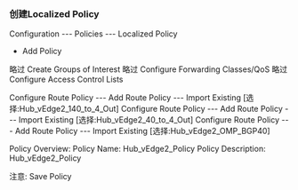 ### 创建Localized Policy
Configuration --- Policies --- Localized Policy

+ Add Policy

略过 Create Groups of Interest
略过 Configure Forwarding Classes/QoS
略过 Configure Access Control Lists

Configure Route Policy --- Add Route Policy --- Import Existing [选择:Hub_vEdge2_140_to_4_Out]
Configure Route Policy --- Add Route Policy --- Import Existing [选择:Hub_vEdge2_40_to_4_Out]
Configure Route Policy --- Add Route Policy --- Import Existing [选择:Hub_vEdge2_OMP_BGP40]

Policy Overview:
Policy Name: Hub_vEdge2_Policy
Policy Description: Hub_vEdge2_Policy

注意: Save Policy